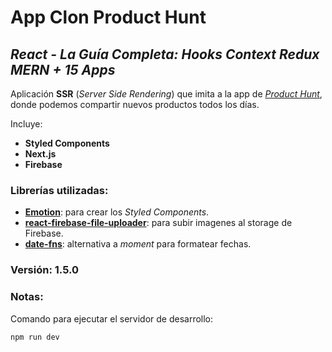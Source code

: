 # App Clon Product Hunt

## *React - La Guía Completa: Hooks Context Redux MERN + 15 Apps*

Aplicación **SSR** (_Server Side Rendering_) que imita a la app de [_Product Hunt_](https://www.producthunt.com/), donde podemos compartir nuevos productos todos los días.

Incluye:
+ **Styled Components**
+ **Next.js**
+ **Firebase**

### Librerías utilizadas:
- [**Emotion**](https://emotion.sh/docs/introduction): para crear los _Styled Components_.
- [**react-firebase-file-uploader**](https://www.npmjs.com/package/react-firebase-file-uploader): para subir imagenes al storage de Firebase.
- [**date-fns**](https://www.npmjs.com/package/date-fns): alternativa a _moment_ para formatear fechas.

### Versión: 1.5.0

### Notas:
Comando para ejecutar el servidor de desarrollo:
```
npm run dev
```